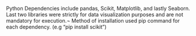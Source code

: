 Python Dependencies include pandas, Scikit, Matplotlib, and lastly Seaborn.
Last two libraries were strictly for data visualization purposes and are not mandatory for execution.¬
Method of installation used pip command for each dependency. (e.g “pip install scikit”) 
